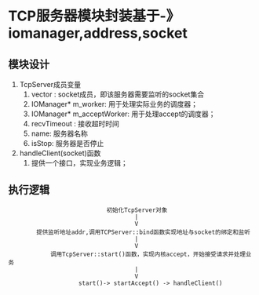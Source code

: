 # TCP服务器模块封装基于-》iomanager,address,socket

## 模块设计

1. TcpServer成员变量
   1. vector<scoket> : socket成员，即该服务器需要监听的socket集合
   2. IOManager* m_worker: 用于处理实际业务的调度器；
   3. IOManager* m_acceptWorker: 用于处理accept的调度器；
   4. recvTimeout : 接收超时时间
   5. name: 服务器名称
   6. isStop: 服务器是否停止
2. handleClient(socket)函数
   1. 提供一个接口，实现业务逻辑；

## 执行逻辑
```
                            初始化TcpServer对象
                                    |
                                    V
        提供监听地址addr,调用TCPServer::bind函数实现地址与socket的绑定和监听
                                    |
                                    V
            调用TcpServer::start()函数，实现内核accept，开始接受请求并处理业务
                                    |
                                    V
                    start()-> startAccept() -> handleClient()

```